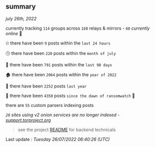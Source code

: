 
## summary
_july 26th, 2022_

currently tracking `114` groups across `168` relays & mirrors - _`60` currently online_ 📡

⏲ there have been `9` posts within the `last 24 hours`

🕓 there have been `220` posts within the `month of july`

📅 there have been `791` posts within the `last 90 days`

🏚 there have been `2064` posts within the `year of 2022`

🚀 there have been `2252` posts `last year`

🦕 there have been `4350` posts `since the dawn of ransomwatch` 🐣

there are `55` custom parsers indexing posts

_`20` sites using v2 onion services are no longer indexed - [support.torproject.org](https://support.torproject.org/onionservices/v2-deprecation/)_

> see the project [README](https://github.com/jmousqueton/ransomwatch#readme) for backend technicals



Last update : _Tuesday 26/07/2022 06:40:26 (UTC)_

